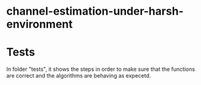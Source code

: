 # channel-estimation-under-harsh-environment

# Tests
In folder "tests", it shows the steps in order to make sure that the functions are correct and the algorithms are behaving as expecetd.




